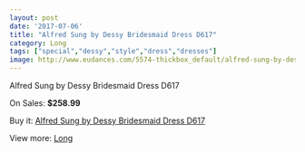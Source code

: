 ```yaml
---
layout: post
date: '2017-07-06'
title: "Alfred Sung by Dessy Bridesmaid Dress D617"
category: Long
tags: ["special","dessy","style","dress","dresses"]
image: http://www.eudances.com/5574-thickbox_default/alfred-sung-by-dessy-bridesmaid-dress-d617.jpg
---
```

Alfred Sung by Dessy Bridesmaid Dress D617

On Sales: **$258.99**
<a href="https://www.eudances.com/en/long/1921-alfred-sung-by-dessy-bridesmaid-dress-d617.html"><amp-img layout="responsive" width="600" height="600" src="//www.eudances.com/5574-thickbox_default/alfred-sung-by-dessy-bridesmaid-dress-d617.jpg" alt="Alfred Sung by Dessy Bridesmaid Dress D617 0" /></a>
<a href="https://www.eudances.com/en/long/1921-alfred-sung-by-dessy-bridesmaid-dress-d617.html"><amp-img layout="responsive" width="600" height="600" src="//www.eudances.com/5575-thickbox_default/alfred-sung-by-dessy-bridesmaid-dress-d617.jpg" alt="Alfred Sung by Dessy Bridesmaid Dress D617 1" /></a>

Buy it: [Alfred Sung by Dessy Bridesmaid Dress D617](https://www.eudances.com/en/long/1921-alfred-sung-by-dessy-bridesmaid-dress-d617.html "Alfred Sung by Dessy Bridesmaid Dress D617")

View more: [Long](https://www.eudances.com/en/21-long "Long")
